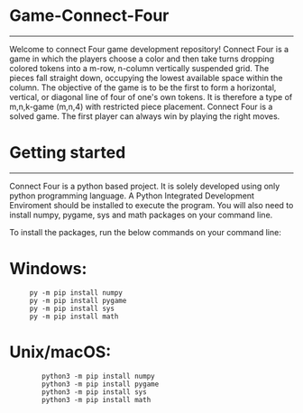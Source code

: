 # Game-Connect-Four
------------------------
Welcome to connect Four game development repository! Connect Four is a game in which the players choose a color and then take turns dropping colored tokens into a m-row, n-column vertically suspended grid. The pieces fall straight down, occupying the lowest available space within the column. The objective of the game is to be the first to form a horizontal, vertical, or diagonal line of four of one's own tokens. It is therefore a type of m,n,k-game (m,n,4) with restricted piece placement. Connect Four is a solved game. The first player can always win by playing the right moves.

# Getting started
------------------
Connect Four is a python based project. It is solely developed using only python programming language. A Python Integrated Development Enviroment should be installed to execute the program. You will also need to install numpy, pygame, sys and math packages on your command line.

To install the packages, run the below commands on your command line:
# Windows: 
         py -m pip install numpy
         py -m pip install pygame
         py -m pip install sys
         py -m pip install math
# Unix/macOS: 
            python3 -m pip install numpy
            python3 -m pip install pygame
            python3 -m pip install sys
            python3 -m pip install math

